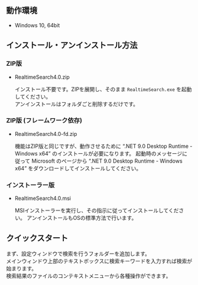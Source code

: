 ## 動作環境

  * Windows 10, 64bit

## インストール・アンインストール方法

### ZIP版

- RealtimeSearch4.0.zip

  インストール不要です。ZIPを展開し、そのまま `RealtimeSearch.exe` を起動してください。  
  アンインストールはフォルダごと削除するだけです。

### ZIP版  (フレームワーク依存)

- RealtimeSearch4.0-fd.zip

  機能はZIP版と同じですが、動作させるために “.NET 9.0 Desktop Runtime - Windows x64” のインストールが必要になります。 起動時のメッセージに従って Microsoft のページから “.NET 9.0 Desktop Runtime - Windows x64” をダウンロードしてインストールしてください。

### インストーラー版

- RealtimeSearch4.0.msi

  MSIインストーラーを実行し、その指示に従ってインストールしてください。
  アンインストールもOSの標準方法で行います。

## クイックスタート

  まず、設定ウィンドウで検索を行うフォルダーを追加します。  
  メインウィンドウ上部のテキストボックスに検索キーワードを入力すれば検索が始まります。  
  検索結果のファイルのコンテキストメニューから各種操作ができます。


